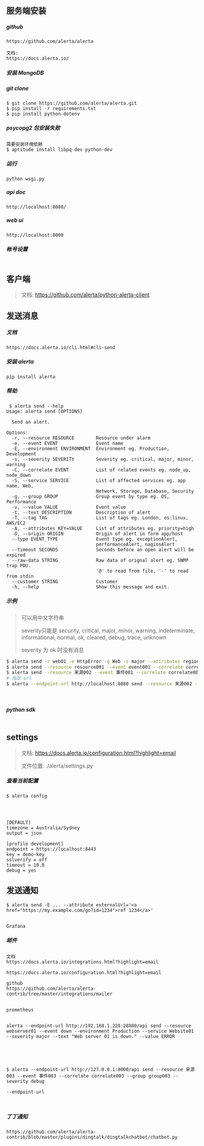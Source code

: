 ## 服务端安装

##### github

```
https://github.com/alerta/alerta

文档:
https://docs.alerta.io/
```

##### 安装 MongoDB

##### git clone

```
$ git clone https://github.com/alerta/alerta.git
$ pip install -r requirements.txt
$ pip install python-dotenv
```

##### psycopg2 包安装失败

```
需要安装环境依赖
$ aptitude install libpq-dev python-dev
```

##### 运行

```
python wsgi.py
```

##### api doc

```
http://localhost:8080/
```

##### web ui

```
http://localhost:8000
```

##### 帐号设置

```
```

##  客户端

> 文档: https://github.com/alerta/python-alerta-client





## 发送消息

##### 文档

```
https://docs.alerta.io/cli.html#cli-send
```

##### 安装 alerta

```
pip install alerta
```

##### 帮助

```
 $ alerta send --help
Usage: alerta send [OPTIONS]

  Send an alert.

Options:
  -r, --resource RESOURCE        Resource under alarm
  -e, --event EVENT              Event name
  -E, --environment ENVIRONMENT  Environment eg. Production, Development
  -s, --severity SEVERITY        Severity eg. critical, major, minor, warning
  -C, --correlate EVENT          List of related events eg. node_up, node_down
  -S, --service SERVICE          List of affected services eg. app name, Web,
                                 Network, Storage, Database, Security
  -g, --group GROUP              Group event by type eg. OS, Performance
  -v, --value VALUE              Event value
  -t, --text DESCRIPTION         Description of alert
  -T, --tag TAG                  List of tags eg. London, os:linux, AWS/EC2
  -A, --attributes KEY=VALUE     List of attributes eg. priority=high
  -O, --origin ORIGIN            Origin of alert in form app/host
  --type EVENT_TYPE              Event type eg. exceptionAlert,
                                 performanceAlert, nagiosAlert
  --timeout SECONDS              Seconds before an open alert will be expired
  --raw-data STRING              Raw data of orignal alert eg. SNMP trap PDU.
                                 '@' to read from file, '-' to read from stdin
  --customer STRING              Customer
  -h, --help                     Show this message and exit.
```

##### 示例

> 可以用中文字符串
>
> severity只能是 security, critical, major, minor, warning, indeterminate, informational, normal, ok, cleared, debug, trace, unknown
>
> severity 为 ok 时没有消息
>
> 

```bash
$ alerta send -r web01 -e HttpError -g Web -s major --attributes region="EU"
$ alerta send --resource resource001 --event event001 --correlate correlate001 --group group001 --severity critical
$ alerta send --resource 来源002 --event 事件001 --correlate correlate001 --group group001 --severity debug
# 指定 url
$ alerta --endpoint-url http://localhost:8080 send --resource 来源002 --event 事件001 --correlate correlate001 --group group001 --severity debug 

```

​	

##### python sdk

```

```

## settings

> 文档: https://docs.alerta.io/configuration.html?highlight=email
>
> 文件位置: ./alerta/settings.py

##### 查看当前配置

```
$ alerta config
```



```



[DEFAULT]
timezone = Australia/Sydney
output = json

[profile development]
endpoint = https://localhost:8443
key = demo-key
sslverify = off
timeout = 10.0
debug = yes
```



## 发送通知

```
$ alerta send -E ... --attribute externalUrl='<a href="https://my.example.com/go?id=1234">ref 1234</a>'


Grafana
```

##### 邮件

```
文档
https://docs.alerta.io/integrations.html?highlight=email

https://docs.alerta.io/configuration.html?highlight=email

github
https://github.com/alerta/alerta-contrib/tree/master/integrations/mailer


prometheus


alerta --endpoint-url http://192.168.1.228:28880/api send --resource webserver01 --event down --environment Production --service Website01 --severity major --text "Web server 01 is down." --value ERROR





$ alerta --endpoint-url http://127.0.0.1:8000/api send --resource 来源003 --event 事件003 --correlate correlate003 --group group003 --severity debug

--endpoint-url



```

##### 丁丁通知

```
https://github.com/alerta/alerta-contrib/blob/master/plugins/dingtalk/dingtalkchatbot/chatbot.py
```

